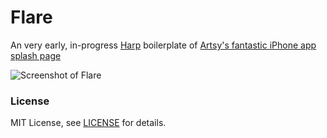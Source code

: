 Flare
=====

An very early, in-progress [Harp](http://harpjs.com) boilerplate of [Artsy's fantastic iPhone app splash page](iphone.artsy.net)

![Screenshot of Flare](public/images/screenshot.png)

### License

MIT License, see [LICENSE](LICENSE.md) for details.
